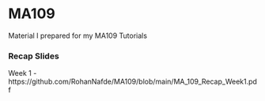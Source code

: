 # MA109
Material I prepared for my MA109 Tutorials

<h3 align="left">Recap Slides</h3>
Week 1 - https://github.com/RohanNafde/MA109/blob/main/MA_109_Recap_Week1.pdf
